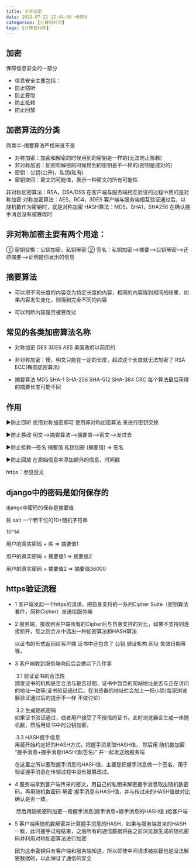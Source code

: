 ```yaml
---
title: 关于加密
date: 2019-07-22 12:44:00 +0800
categories: [计算机科学]
tags: [计算机科学]
---
```


## 加密

保障信息安全的一部分

- 信息安全主要包括：
- 防止窃听
- 防止篡改
- 防止抵赖
- 防止回放

## 加密算法的分类

两类半-摘要算法严格来说不是

- 对称加密：加密和解密的时候用到的密钥是一样的(无法防止抵赖)
- 非对称加密：加密和解密的时候用到的密钥是不一样的(密钥是成对的) 
- 密钥：公钥(公开)，私钥(私有)
- 密钥空间：密文的可能值，表示一种密文的所有可能性

非对称加密算法：RSA，DSA/DSS     在客户端与服务端相互验证的过程中用的是对称加密 
对称加密算法：AES，RC4，3DES     客户端与服务端相互验证通过后，以随机数作为密钥时，就是对称加密
HASH算法：MD5，SHA1，SHA256  在确认握手消息没有被篡改时 

## 非对称加密主要有两个用途：

① 密钥交换：公钥加密，私钥解密
② 签名：私钥加密-->摘要-->公钥解密-->还原摘要-->证明是你发出的信息

## 摘要算法

- 可以把不同长度的内容变为特定长度的内容，相同的内容得到相同的结果，如果内容发生变化，则得到完全不同的内容

- 可以判断内容是否被篡改过

## 常见的各类加密算法名称

- 对称加密
DES  3DES  AES   美国政府以前用的

- 非对称加密：慢，明文只能在一定的长度，超过这个长度就无法加密了
RSA  ECC(椭圆加密算法)

- 摘要算法
MD5  SHA-1  SHA-256  SHA-512  SHA-384  CRC
每个算法最后获得的摘要长度可能不同 

## 作用

▶防止窃听
使用对称加密即可
使用非对称加密算法 来进行密钥交换

▶防止篡改
明文-->摘要算法-->摘要值-->密文-->发过去

▶防止抵赖--签名
摘要值   私钥加密 (摘要值)  => 签名

▶防止回放
在原始信息中添加额外的信息，时间戳


https：参见后文

## django中的密码是如何保存的


django中密码的保存是摘要值

盐 salt  一个若干位的10+随机字符串

10^14


用户的真实密码  + 盐   => 摘要值1

用户的真实密码  +  摘要值1  => 摘要值2

用户的真实密码  +  摘要值2  => 摘要值36000



## https验证流程

- 1 客户端发起一个https的请求，把自身支持的一系列Cipher Suite（密钥算法套件，简称Cipher）发送给服务端

- 2  服务端，接收到客户端所有的Cipher后与自身支持的对比，如果不支持则连接断开，反之则会从中选出一种加密算法和HASH算法     

    以证书的形式返回给客户端 证书中还包含了 公钥 颁证机构 网址 失效日期等等。

- 3 客户端收到服务端响应后会做以下几件事

    ​	3.1 验证证书的合法性    
    ​	颁发证书的机构是否合法与是否过期，证书中包含的网站地址是否与正在访问的地址一致等;证书验证通过后，在浏览器的地址栏会加上一把小锁(每家浏览器验证通过后的提示不一样 不做讨论)  

    ​	3.2 生成随机密码  
    ​		如果证书验证通过，或者用户接受了不授信的证书，此时浏览器会生成一串随机数，然后用证书中的公钥加密。  

    ​	3.3 HASH握手信息  
    ​	用最开始约定好的HASH方式，把握手消息取HASH值，  然后用 随机数加密 “握手消息+握手消息HASH值(签名)”  并一起发送给服务端  

    ​	在这里之所以要取握手消息的HASH值，主要是把握手消息做一个签名，用于验证握手消息在传输过程中没有被篡改过。  
    
- 4 服务端拿到客户端传来的密文，用自己的私钥来解密握手消息取出随机数密码，再用随机数密码 解密 握手消息与HASH值，并与传过来的HASH值做对比确认是否一致。

    ​	然后用随机密码加密一段握手消息(握手消息+握手消息的HASH值 )给客户端

- 5 客户端用随机数解密并计算握手消息的HASH，如果与服务端发来的HASH一致，此时握手过程结束，之后所有的通信数据将由之前浏览器生成的随机密码并利用对称加密算法进行加密

    因为这串密钥只有客户端和服务端知道，所以即使中间请求被拦截也是没法解密数据的，以此保证了通信的安全



